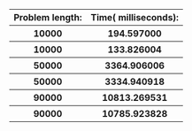 <table style='width: 60vw;'><thead><tr><th>Problem length: </th><th>Time( milliseconds): </th></tr></thead><tbody><tr><th>10000</th><th>194.597000</th></tr><tr><th>10000</th><th>133.826004</th></tr><tr><th>50000</th><th>3364.906006</th></tr><tr><th>50000</th><th>3334.940918</th></tr><tr><th>90000</th><th>10813.269531</th></tr><tr><th>90000</th><th>10785.923828</th></tr></tbody></table>
